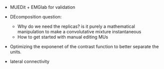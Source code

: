 


- MUEDit + EMGlab for validation


- DEcomposition question:
    - Why do we need the replicas? is it purely a mathematical manipulation to make a convolutative mixture instantaneous
    - How to get started with manual editing MUs



- Optimizing the exponenet of the contrast function to better separate the units.



- lateral connectivity
